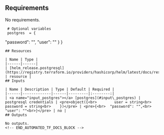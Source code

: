 <!-- BEGIN_AUTOMATED_TF_DOCS_BLOCK -->
## Requirements

No requirements.

	 # Optional variables
	 postgres  = {
  "password": "",
  "user": ""
}
}
```
## Resources

| Name | Type |
|------|------|
| [helm_release.postgresql](https://registry.terraform.io/providers/hashicorp/helm/latest/docs/resources/release) | resource |
## Inputs

| Name | Description | Type | Default | Required |
|------|-------------|------|---------|:--------:|
| <a name="input_postgres"></a> [postgres](#input\_postgres) | postgresql credentials | <pre>object({<br>        user = string<br>        password = string<br>    })</pre> | <pre>{<br>  "password": "",<br>  "user": ""<br>}</pre> | no |
## Outputs

No outputs.
<!-- END_AUTOMATED_TF_DOCS_BLOCK -->